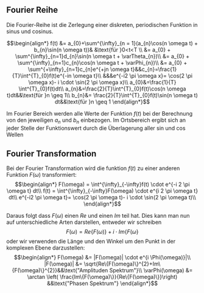 ## Fourier Reihe
Die Fourier-Reihe ist die Zerlegung einer diskreten, periodischen Funktion in sinus und cosinus. 

$$\begin{align*}
f(t) &= a_{0}+\sum^{\infty}_{n = 1}(a_{n}\cos(n \omega t) + b_{n}\sin(n \omega t))& &\text{für }0<t<T \\
&= a_{0} + \sum^{\infty}_{n=1}d_{n}\sin(n \omega t + \varTheta_{n})\\
&= a_{0} + \sum^{\infty}_{n=1}c_{n}\cos(n \omega t + \varPhi_{n})\\
&= a_{0} + \sum^{+\infty}_{n=1}c_{n}e^{+jn \omega t}&&c_{n}=\frac{1}{T}\int^{T}_{0}f(t)e^{-in \omega t}\\
&&&e^{-i2 \pi \omega x}= \cos(2 \pi \omega x)- i \cdot \sin(2 \pi \omega x)\\
a_{0}&=\frac{1}{T} \int^{T}_{0}f(t)dt\\
a_{n}&=\frac{2}{T}\int^{T}_{0}f(t)\cos(n \omega t)dt&&\text{für }n \geq 1\\
b_{n}&= \frac{2}{T}\int^{T}_{0}f(t)\sin(n \omega t) dt&&\text{für }n \geq 1 
\end{align*}$$


Im Fourier Bereich werden alle Werte der Funktion $f(t)$ bei der Berechnung von den jeweiligen $a_{n}$ und $b_{n}$ einbezogen.
Im Ortsbereich ergibt sich an jeder Stelle der Funktionswert durch die Überlagerung aller sin und cos Wellen
## Fourier Transformation
Bei der Fourier Transformation wird die funktion $f(t)$ zu einer anderen Funktion $F(\omega)$ transformiert:
$$\begin{align*}
F(\omega) = \int^{\infty}_{-\infty}f(t) \cdot e^{-i 2 \pi \omega t} dt\\
f(t) =  \int^{\infty}_{-\infty}F(\omega) \cdot e^{i 2 \pi \omega t} dt\\
e^{-i2 \pi \omega t}= \cos(2 \pi \omega t)- i \cdot \sin(2 \pi \omega t)\\
\end{align*}$$

Daraus folgt dass $F(\omega)$ einen $Re$ und einen $Im$ teil hat. Dies kann man nun auf unterschiedliche Arten darstellen, entweder wir schreiben
$$F(\omega) = Re\{F(\omega)\} + i \cdot Im\{F(\omega\}$$
oder wir verwenden die Länge und den Winkel um den Punkt in der komplexen Ebene darzustellen:
$$\begin{align*}
F(\omega) &= |F(\omega)| \cdot e^{i \Phi(\omega)}|\\
|F(\omega)| &= \sqrt{Re\{F(\omega)\}^{2}+Im\{F(\omega)\}^{2}}&&\text{"Amplituden Spektrum"}\\
\varPhi(\omega) &= \arctan \left( \frac{Im\{F(\omega)\}}{Re\{F(\omega)\}}\right) &&\text{"Phasen Spektrum"}
\end{align*}$$
